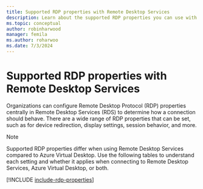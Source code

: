 ```yaml
---
title: Supported RDP properties with Remote Desktop Services
description: Learn about the supported RDP properties you can use with Remote Desktop Services
ms.topic: conceptual
author: robinharwood
manager: femila
ms.author: roharwoo
ms.date: 7/3/2024
---
```


# Supported RDP properties with Remote Desktop Services

Organizations can configure Remote Desktop Protocol (RDP) properties centrally in Remote Desktop
Services (RDS) to determine how a connection should behave. There are a wide range of RDP properties
that can be set, such as for device redirection, display settings, session behavior, and more.

> [!NOTE]
> Supported RDP properties differ when using Remote Desktop
> Services compared to Azure Virtual Desktop. Use the following tables to understand each setting and whether it applies when
> connecting to Remote Desktop Services, Azure Virtual Desktop, or both.

[!INCLUDE [include-rdp-properties](~/../_azuredocs/articles/virtual-desktop/includes/include-rdp-properties.md)]
